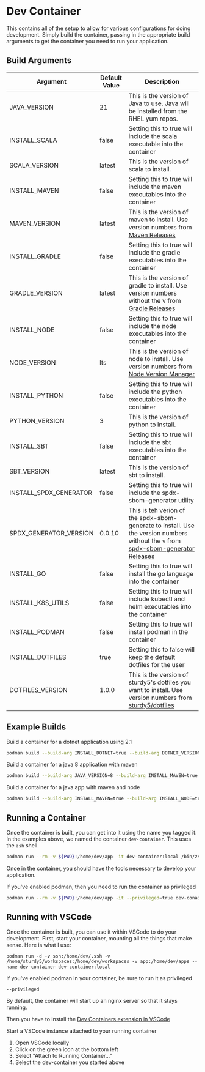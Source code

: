 # Dev Container

This contains all of the setup to allow for various configurations for doing development. Simply build the container, passing in the appropriate build arguments to get the container you need to run your application.

## Build Arguments

|Argument|Default Value|Description|
|--------|-------------|-----------|
|JAVA_VERSION | 21          | This is the version of Java to use. Java will be installed from the RHEL yum repos.|
|INSTALL_SCALA| false | Setting this to true will include the scala executable into the container |
|SCALA_VERSION| latest | This is the version of scala to install. |
|INSTALL_MAVEN| false | Setting this to true will include the maven executables into the container |
|MAVEN_VERSION| latest | This is the version of maven to install. Use version numbers from [Maven Releases](https://maven.apache.org/docs/history.html) |
|INSTALL_GRADLE| false | Setting this to true will include the gradle executables into the container |
|GRADLE_VERSION| latest | This is the version of gradle to install. Use version numbers without the v from [Gradle Releases](https://gradle.org/releases/) |
|INSTALL_NODE| false | Setting this to true will include the node executables into the container |
|NODE_VERSION| lts | This is the version of node to install. Use version numbers from [Node Version Manager](https://github.com/nvm-sh/nvm#usage) |
|INSTALL_PYTHON| false | Setting this to true will include the python executables into the container |
|PYTHON_VERSION| 3 | This is the version of python to install. |
|INSTALL_SBT| false | Setting this to true will include the sbt executables into the container |
|SBT_VERSION| latest | This is the version of sbt to install. |
|INSTALL_SPDX_GENERATOR| false | Setting this to true will include the spdx-sbom-generator utility |
|SPDX_GENERATOR_VERSION| 0.0.10 | This is teh verion of the spdx-sbom-generate to install. Use the version numbers without the `v` from [spdx-sbom-generator Releases](https://github.com/opensbom-generator/spdx-sbom-generator/releases)
|INSTALL_GO| false | Setting this to true will install the go language into the container |
|INSTALL_K8S_UTILS| false | Setting this to true will include kubectl and helm executables into the container |
|INSTALL_PODMAN | false | Setting this to true will install podman in the container |
|INSTALL_DOTFILES | true | Setting this to false will keep the default dotfiles for the user |
|DOTFILES_VERSION| 1.0.0 | This is the version of sturdy5's dotfiles you want to install. Use version numbers from [sturdy5/dotfiles](https://sturdy5.github.io/dotfiles/) |

## Example Builds

Build a container for a dotnet application using 2.1

```bash
podman build --build-arg INSTALL_DOTNET=true --build-arg DOTNET_VERSION=2.1 -t dev-container:local .
```

Build a container for a java 8 application with maven

```bash
podman build --build-arg JAVA_VERSION=8 --build-arg INSTALL_MAVEN=true -t dev-container:local .
```

Build a container for a java app with maven and node

```bash
podman build --build-arg INSTALL_MAVEN=true --build-arg INSTALL_NODE=true -t dev-container:local .
```

## Running a Container

Once the container is built, you can get into it using the name you tagged it. In the examples above, we named the container `dev-container`. This uses the `zsh` shell.

```bash
podman run --rm -v ${PWD}:/home/dev/app -it dev-container:local /bin/zsh
```

Once in the container, you should have the tools necessary to develop your application.

If you've enabled podman, then you need to run the container as privileged

```bash
podman run --rm -v ${PWD}:/home/dev/app -it --privileged=true dev-conainer:local /bin/zsh
```

## Running with VSCode

Once the container is built, you can use it within VSCode to do your development. First, start your container, mounting all the things that make sense. Here is what I use:

```shell
podman run -d -v ssh:/home/dev/.ssh -v /home/sturdy5/workspaces:/home/dev/workspaces -v app:/home/dev/apps --name dev-container dev-container:local
```

If you've enabled podman in your container, be sure to run it as privileged

```shell
--privileged
```

By default, the container will start up an nginx server so that it stays running.

Then you have to install the [Dev Containers extension in VSCode](https://marketplace.visualstudio.com/items?itemName=ms-vscode-remote.remote-containers)

Start a VSCode instance attached to your running container

1. Open VSCode locally
1. Click on the green icon at the bottom left
1. Select "Attach to Running Container..."
1. Select the dev-container you started above
